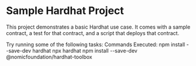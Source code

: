 # Sample Hardhat Project

This project demonstrates a basic Hardhat use case. It comes with a sample contract, a test for that contract, and a script that deploys that contract.

Try running some of the following tasks:
Commands Executed:
npm install --save-dev hardhat
npx hardhat
npm install --save-dev @nomicfoundation/hardhat-toolbox
